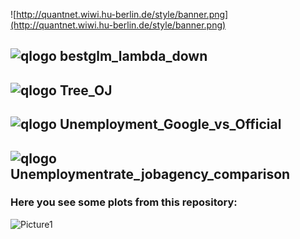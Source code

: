 
![http://quantnet.wiwi.hu-berlin.de/style/banner.png](http://quantnet.wiwi.hu-berlin.de/style/banner.png)

## ![qlogo](http://quantnet.wiwi.hu-berlin.de/graphics/quantlogo.png) **bestglm_lambda_down**

## ![qlogo](http://quantnet.wiwi.hu-berlin.de/graphics/quantlogo.png) **Tree_OJ**

## ![qlogo](http://quantnet.wiwi.hu-berlin.de/graphics/quantlogo.png) **Unemployment_Google_vs_Official**

## ![qlogo](http://quantnet.wiwi.hu-berlin.de/graphics/quantlogo.png) **Unemploymentrate_jobagency_comparison**

### Here you see some plots from this repository:

![Picture1](https://github.com/QuantLet/big_data_analysis/blob/master/GoogleCorrelateWords%20and%20FRM%20comparison/bestglm_lambda_down1.png)

